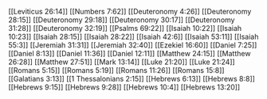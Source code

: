 [[Leviticus 26:14]]
[[Numbers 7:62]]
[[Deuteronomy 4:26]]
[[Deuteronomy 28:15]]
[[Deuteronomy 29:18]]
[[Deuteronomy 30:17]]
[[Deuteronomy 31:28]]
[[Deuteronomy 32:19]]
[[Psalms 69:22]]
[[Isaiah 10:22]]
[[Isaiah 10:23]]
[[Isaiah 28:15]]
[[Isaiah 28:22]]
[[Isaiah 42:6]]
[[Isaiah 53:11]]
[[Isaiah 55:3]]
[[Jeremiah 31:31]]
[[Jeremiah 32:40]]
[[Ezekiel 16:60]]
[[Daniel 7:25]]
[[Daniel 8:13]]
[[Daniel 11:36]]
[[Daniel 12:11]]
[[Matthew 24:15]]
[[Matthew 26:28]]
[[Matthew 27:51]]
[[Mark 13:14]]
[[Luke 21:20]]
[[Luke 21:24]]
[[Romans 5:15]]
[[Romans 5:19]]
[[Romans 11:26]]
[[Romans 15:8]]
[[Galatians 3:13]]
[[1 Thessalonians 2:15]]
[[Hebrews 6:13]]
[[Hebrews 8:8]]
[[Hebrews 9:15]]
[[Hebrews 9:28]]
[[Hebrews 10:4]]
[[Hebrews 13:20]]
